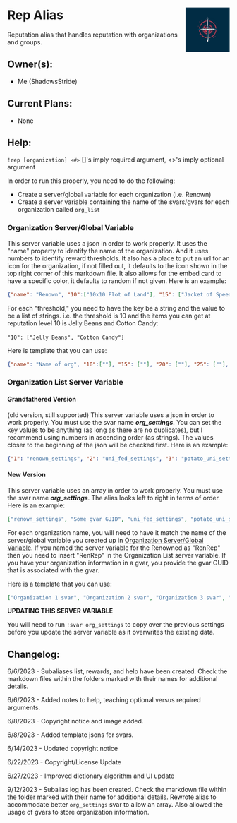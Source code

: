 <h1>Rep Alias<img align="right" src="image.png" width="100px"></h1>

Reputation alias that handles reputation with organizations and groups.

## Owner(s):
- Me (ShadowsStride)

## Current Plans:
- None

## Help:
`!rep [organization] <#>`
[]'s imply required argument, <>'s imply optional argument

In order to run this properly, you need to do the following:
- Create a server/global variable for each organization (i.e. Renown)
- Create a server variable containing the name of the svars/gvars for each organization called `org_list`

### Organization Server/Global Variable
This server variable uses a json in order to work properly. It uses the "name" property to identify the name of the organization. And it uses numbers to identify reward thresholds. It also has a place to put an url for an icon for the organization, if not filled out, it defaults to the icon shown in the top right corner of this markdown file. It also allows for the embed card to have a specific color, it defaults to random if not given. Here is an example:
```json
{"name": "Renown", "10":["10x10 Plot of Land"], "15": ["Jacket of Speed"], "20": ["10x20 Plot of Land"], "25": ["Jacket of Swiftness"], "30": ["20x20 Plot of Land"], "35": ["Jacket of Speedy Bois"], "imgurl": "www.someimage.png", "color": "#000000"}
```

For each "threshold," you need to have the key be a string and the value to be a list of strings. i.e. the threshold is 10 and the items you can get at reputation level 10 is Jelly Beans and Cotton Candy:

```"10": ["Jelly Beans", "Cotton Candy"]```

Here is template that you can use:
```json
{"name": "Name of org", "10":[""], "15": [""], "20": [""], "25": [""], "30": [""], "35": [""], "imgurl": "", "color": ""}
```

### Organization List Server Variable
#### Grandfathered Version
(old version, still supported) This server variable uses a json in order to work properly. You must use the svar name ***org_settings***. You can set the key values to be anything (as long as there are no duplicates), but I recommend using numbers in ascending order (as strings). The values closer to the beginning of the json will be checked first. Here is an example:
```json
{"1": "renown_settings", "2": "uni_fed_settings", "3": "potato_uni_settings"}
```

#### New Version
This server variable uses an array in order to work properly. You must use the svar name ***org_settings***. The alias looks left to right in terms of order. Here is an example:
```json
["renown_settings", "Some gvar GUID", "uni_fed_settings", "potato_uni_settings"]
```

For each organization name, you will need to have it match the name of the server/global variable you created up in [Organization Server/Global Variable](#organization-serverglobal-variable). If you named the server variable for the Renowned as "RenRep" then you need to insert "RenRep" in the Organization List server variable. If you have your organization information in a gvar, you provide the gvar GUID that is associated with the gvar.

Here is a template that you can use:
```json
["Organization 1 svar", "Organization 2 svar", "Organization 3 svar", "Organization 4 gvar"]
```

**UPDATING THIS SERVER VARIABLE**

You will need to run `!svar org_settings` to copy over the previous settings before you update the server variable as it overwrites the existing data.

## Changelog:
6/6/2023 - Subaliases list, rewards, and help have been created. Check the markdown files within the folders marked with their names for additional details.

6/6/2023 - Added notes to help, teaching optional versus required arguments.

6/8/2023 - Copyright notice and image added.

6/8/2023 - Added template jsons for svars.

6/14/2023 - Updated copyright notice

6/22/2023 - Copyright/License Update

6/27/2023 - Improved dictionary algorithm and UI update

9/12/2023 - Subalias log has been created. Check the markdown file within the folder marked with their name for additional details. Rewrote alias to accommodate better `org_settings` svar to allow an array. Also allowed the usage of gvars to store organization information.